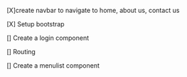 [X]create navbar to navigate to home, about us, contact us

[X] Setup bootstrap

[] Create a login component

[] Routing

[] Create a menulist component
